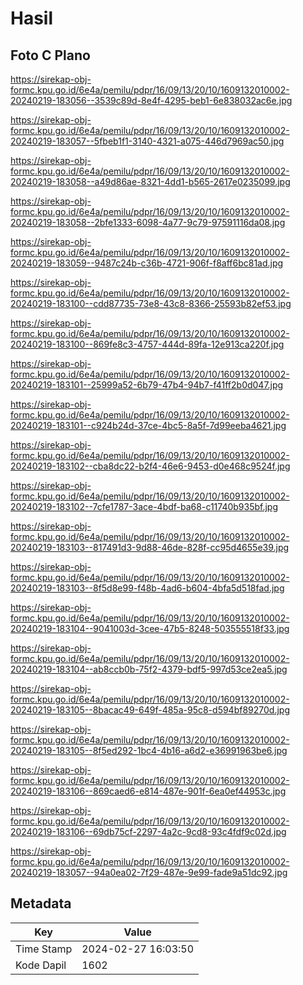 # Hasil

## Foto C Plano

https://sirekap-obj-formc.kpu.go.id/6e4a/pemilu/pdpr/16/09/13/20/10/1609132010002-20240219-183056--3539c89d-8e4f-4295-beb1-6e838032ac6e.jpg

https://sirekap-obj-formc.kpu.go.id/6e4a/pemilu/pdpr/16/09/13/20/10/1609132010002-20240219-183057--5fbeb1f1-3140-4321-a075-446d7969ac50.jpg

https://sirekap-obj-formc.kpu.go.id/6e4a/pemilu/pdpr/16/09/13/20/10/1609132010002-20240219-183058--a49d86ae-8321-4dd1-b565-2617e0235099.jpg

https://sirekap-obj-formc.kpu.go.id/6e4a/pemilu/pdpr/16/09/13/20/10/1609132010002-20240219-183058--2bfe1333-6098-4a77-9c79-97591116da08.jpg

https://sirekap-obj-formc.kpu.go.id/6e4a/pemilu/pdpr/16/09/13/20/10/1609132010002-20240219-183059--9487c24b-c36b-4721-906f-f8aff6bc81ad.jpg

https://sirekap-obj-formc.kpu.go.id/6e4a/pemilu/pdpr/16/09/13/20/10/1609132010002-20240219-183100--cdd87735-73e8-43c8-8366-25593b82ef53.jpg

https://sirekap-obj-formc.kpu.go.id/6e4a/pemilu/pdpr/16/09/13/20/10/1609132010002-20240219-183100--869fe8c3-4757-444d-89fa-12e913ca220f.jpg

https://sirekap-obj-formc.kpu.go.id/6e4a/pemilu/pdpr/16/09/13/20/10/1609132010002-20240219-183101--25999a52-6b79-47b4-94b7-f41ff2b0d047.jpg

https://sirekap-obj-formc.kpu.go.id/6e4a/pemilu/pdpr/16/09/13/20/10/1609132010002-20240219-183101--c924b24d-37ce-4bc5-8a5f-7d99eeba4621.jpg

https://sirekap-obj-formc.kpu.go.id/6e4a/pemilu/pdpr/16/09/13/20/10/1609132010002-20240219-183102--cba8dc22-b2f4-46e6-9453-d0e468c9524f.jpg

https://sirekap-obj-formc.kpu.go.id/6e4a/pemilu/pdpr/16/09/13/20/10/1609132010002-20240219-183102--7cfe1787-3ace-4bdf-ba68-c11740b935bf.jpg

https://sirekap-obj-formc.kpu.go.id/6e4a/pemilu/pdpr/16/09/13/20/10/1609132010002-20240219-183103--817491d3-9d88-46de-828f-cc95d4655e39.jpg

https://sirekap-obj-formc.kpu.go.id/6e4a/pemilu/pdpr/16/09/13/20/10/1609132010002-20240219-183103--8f5d8e99-f48b-4ad6-b604-4bfa5d518fad.jpg

https://sirekap-obj-formc.kpu.go.id/6e4a/pemilu/pdpr/16/09/13/20/10/1609132010002-20240219-183104--9041003d-3cee-47b5-8248-503555518f33.jpg

https://sirekap-obj-formc.kpu.go.id/6e4a/pemilu/pdpr/16/09/13/20/10/1609132010002-20240219-183104--ab8ccb0b-75f2-4379-bdf5-997d53ce2ea5.jpg

https://sirekap-obj-formc.kpu.go.id/6e4a/pemilu/pdpr/16/09/13/20/10/1609132010002-20240219-183105--8bacac49-649f-485a-95c8-d594bf89270d.jpg

https://sirekap-obj-formc.kpu.go.id/6e4a/pemilu/pdpr/16/09/13/20/10/1609132010002-20240219-183105--8f5ed292-1bc4-4b16-a6d2-e36991963be6.jpg

https://sirekap-obj-formc.kpu.go.id/6e4a/pemilu/pdpr/16/09/13/20/10/1609132010002-20240219-183106--869caed6-e814-487e-901f-6ea0ef44953c.jpg

https://sirekap-obj-formc.kpu.go.id/6e4a/pemilu/pdpr/16/09/13/20/10/1609132010002-20240219-183106--69db75cf-2297-4a2c-9cd8-93c4fdf9c02d.jpg

https://sirekap-obj-formc.kpu.go.id/6e4a/pemilu/pdpr/16/09/13/20/10/1609132010002-20240219-183057--94a0ea02-7f29-487e-9e99-fade9a51dc92.jpg


## Metadata

| Key        | Value               |
| ---------- | ------------------- |
| Time Stamp | 2024-02-27 16:03:50 |
| Kode Dapil | 1602                |



